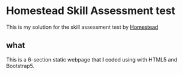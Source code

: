 # Homestead Skill Assessment test 
This is my solution for the skill assessment test by [Homestead](https://homesteadstudio.co/)

## what
This is a 6-section static webpage that I coded using with HTML5 and Bootstrap5.

## 
